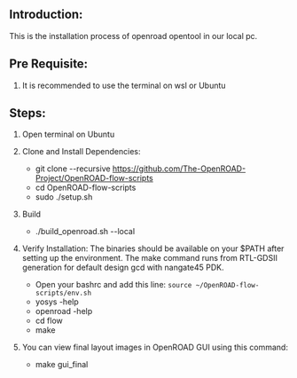 ## Introduction:
This is the installation process of openroad opentool in our local pc. 

## Pre Requisite:
1. It is recommended to use the terminal on wsl or Ubuntu

## Steps:
1. Open terminal on Ubuntu 
2. Clone and Install Dependencies:
    - git clone --recursive https://github.com/The-OpenROAD-Project/OpenROAD-flow-scripts
    - cd OpenROAD-flow-scripts
    - sudo ./setup.sh

3. Build
    - ./build_openroad.sh --local

4. Verify Installation: 
The binaries should be available on your $PATH after setting up the environment. The make command runs from RTL-GDSII generation for default design gcd with nangate45 PDK.
    - Open your bashrc and add this line: `source ~/OpenROAD-flow-scripts/env.sh`
    - yosys -help
    - openroad -help
    - cd flow
    - make

5. You can view final layout images in OpenROAD GUI using this command:
    - make gui_final

